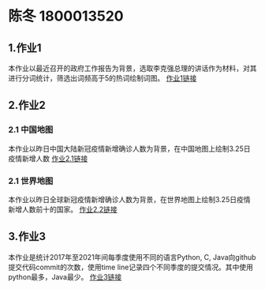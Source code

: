 

# 陈冬 1800013520
## 1.作业1
本作业以最近召开的政府工作报告为背景，选取李克强总理的讲话作为材料，对其进行分词统计，筛选出词频高于5的热词绘制词图。
[作业1链接](https://Arcanume.github.io/hotword22.html)


## 2.作业2

### 2.1 中国地图
本作业以昨日中国大陆新冠疫情新增确诊人数为背景，在中国地图上绘制3.25日疫情新增人数
[作业2.1链接](https://Arcanume.github.io/map_china.html)


### 2.1 世界地图
本作业以昨日全球新冠疫情新增确诊人数为背景，在世界地图上绘制3.25日疫情新增人数前十的国家。
[作业2.2链接](https://Arcanume.github.io/map_world.html)


## 3.作业3
本作业是统计2017年至2021年间每季度使用不同的语言Python, C, Java向github提交代码commit的次数，使用time line记录四个不同季度的提交情况。其中使用python最多，Java最少。
[作业3链接](https://Arcanume.github.io/timeline_bar.html)
